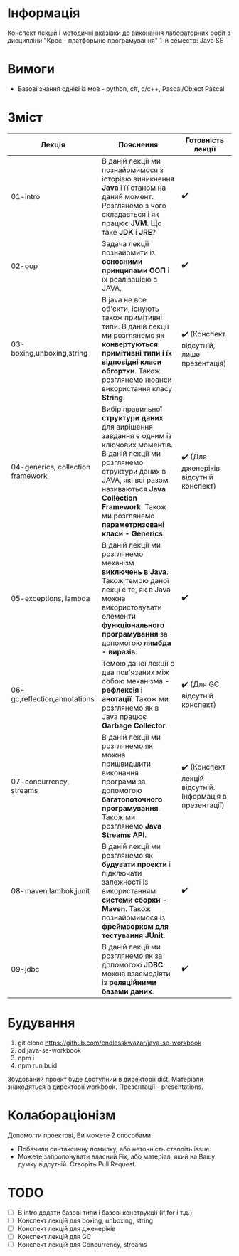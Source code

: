 # Інформація

Конспект лекцій і методичні вказівки до виконання лабораторних робіт з дисципліни "Крос - платформне програмування" 1-й семестр: Java SE

# Вимоги

- Базові знання однієї із мов - python, c#, c/c++, Pascal/Object Pascal

# Зміст

|Лекція|Пояснення|Готовність лекції|
|-|-|-|
|01-intro|В даній лекції ми познайомимося з історією виникнення **Java** і її станом на даний момент. Розглянемо з чого складається і як працює **JVM**. Що таке **JDK** і **JRE**?|:heavy_check_mark:|
|02-oop|Задача лекції познайомити із **основними принципами ООП** і їх реалізацією в JAVA.|:heavy_check_mark:|
|03-boxing,unboxing,string|В java не все об'єкти, існують також примітивні типи. В даній лекції ми розглянемо як **конвертуються примітивні типи і їх відповідні класи обгортки**. Також розглянемо нюанси використання класу **String**.|:heavy_check_mark: (Конспект відсутній, лише презентація)|
|04-generics, collection framework|Вибір правильної **структури даних** для вирішення завдання є одним із ключових моментів. В даній лекції ми розглянемо структури даних в JAVA, які всі разом називаються **Java Collection Framework**. Також ми розглянемо **параметризовані класи - Generics**.|:heavy_check_mark: (Для дженеріків відсутній конспект)|
|05-exceptions, lambda|В даній лекції ми розглянемо механізм **виключень в Java**. Також темою даної лекці є те, як в Java можна використовувати елементи **функціонального програмування** за допомогою **лямбда - виразів**.|:heavy_check_mark:|
|06-gc,reflection,annotations|Темою даної лекції є два пов'язаних між собою механізма - **рефлексія і анотації**. Також ми розглянемо як в Java працює **Garbage Collector**.|:heavy_check_mark: (Для GC відсутній конспект)|
|07-concurrency, streams|В даній лекції ми розглянемо як можна пришвидшити виконання програми за допомогою **багатопоточного програмування**. Також ми розглянемо **Java Streams API**.|:heavy_check_mark: (Конспект лекцій відсутній. Інформація в презентації)|
|08-maven,lambok,junit|В даній лекції ми розглянемо як **будувати проекти** і підключати залежності із використанням **системи сборки - Maven**. Також познайомимося із **фреймворком для тестування JUnit**.|:heavy_check_mark:|
|09-jdbc|В даній лекції ми розглянемо як за допомогою **JDBC** можна взаємодіяти із **реляційними базами даних**.|:heavy_check_mark:|

# Будування

1. git clone https://github.com/endlesskwazar/java-se-workbook
2. cd java-se-workbook
3. npm i
4. npm run buid

Збудований проект буде доступний в директорії dist. Матеріали знаходяться в директорії workbook. Презентації - presentations.

# Колабораціонізм

Допомогти проектові, Ви можете 2 способами:
- Побачили синтаксичну помилку, або неточність створіть issue.
- Можете запропонувати власний Fix, або матеріал, який на Вашу думку відсутній. Створіть Pull Request.

# TODO

- [ ] В intro додати базові типи і базові конструкції (if,for і т.д.)
- [ ] Конспект лекцій для boxing, unboxing, string
- [ ] Конспект лекцій для дженеріків
- [ ] Конспект лекцій для GC
- [ ] Конспект лекцій для Concurrency, streams